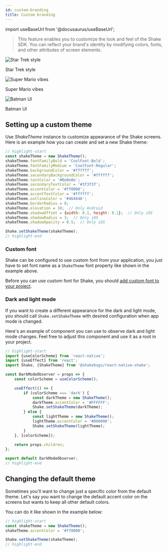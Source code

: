 ```yaml
---
id: custom-branding
title: Custom branding
---
```

import useBaseUrl from '@docusaurus/useBaseUrl';

> This feature enables you to customize the look and feel of the Shake SDK. You can reflect your brand's identity by modifying colors, fonts, and other attributes of screen elements.

<div class="imagesList">
    <div>
        <img src="/docs/img/custom-branding-example-1@2x.png" alt="Star Trek style"/>
        <p>Star Trek style</p>
    </div>
	<div>
        <img src="/docs/img/custom-branding-example-2@2x.png" alt="Super Mario vibes"/>
        <p>Super Mario vibes</p>
    </div>
	<div>
        <img src="/docs/img/custom-branding-example-3@2x.png" alt="Batman UI"/>
        <p>Batman UI</p>
    </div>
</div>

## Setting up a custom theme

Use *ShakeTheme* instance to customize appearance of the Shake screens. Here is an example how you can create and set a new Shake theme:

```javascript title="App.js"
// highlight-start
const shakeTheme = new ShakeTheme();
shakeTheme.fontFamilyBold = 'CoolFont-Bold';
shakeTheme.fontFamilyMedium = 'CoolFont-Regular';
shakeTheme.backgroundColor = '#ffffff';
shakeTheme.secondaryBackgroundColor = '#ffffff';
shakeTheme.textColor = '#0e0e0e';
shakeTheme.secondaryTextColor = '#3f3f3f';
shakeTheme.accentColor = '#ff0000';
shakeTheme.accentTextColor = '#ffffff';
shakeTheme.outlineColor = '#464646';
shakeTheme.borderRadius = 0;
shakeTheme.elevation = 10;  // Only Android
shakeTheme.shadowOffset = {width: 0.1, height: 0.1};  // Only iOS
shakeTheme.shadowRadius = 3;  // Only iOS
shakeTheme.shadowOpacity = 0.5;  // Only iOS

Shake.setShakeTheme(shakeTheme);
// highlight-end
```

### Custom font

Shake can be configured to use custom font from your application, 
you just have to set font name as a `ShakeTheme` font property like shown in the example above.

Before you can use custom font for Shake, you should [add custom font to your project](https://blog.logrocket.com/adding-custom-fonts-react-native/).

### Dark and light mode

If you want to create a different appearance for the dark and light mode, you should call `Shake.setShakeTheme` with desired configuration when app mode is changed.

Here's an example of component you can use to observe dark and light mode changes.
Feel free to adjust this component and use it as a root in your project.

```javascript title="DarkModeObserver.js"
// highlight-start
import {useColorScheme} from 'react-native';
import {useEffect} from 'react';
import Shake, {ShakeTheme} from '@shakebugs/react-native-shake';

const DarkModeObserver = props => {
    const colorScheme = useColorScheme();

    useEffect(() => {
        if (colorScheme === 'dark') {
            const darkTheme = new ShakeTheme();
            darkTheme.accentColor = '#FFFFFF';
            Shake.setShakeTheme(darkTheme);
        } else {
            const lightTheme = new ShakeTheme();
            lightTheme.accentColor = '#000000';
            Shake.setShakeTheme(lightTheme);
        }
    }, [colorScheme]);

    return props.children;
};

export default DarkModeObserver;
// highlight-end
```

## Changing the default theme

Sometimes you'll want to change just a specific color from the default theme.
Let's say you want to change the default accent color on the screens but wants to keep all other default colors.

You can do it like shown in the example below:

```javascript title="App.js"
// highlight-start
const shakeTheme = new ShakeTheme();
shakeTheme.accentColor = '#ff0000';

Shake.setShakeTheme(shakeTheme);
// highlight-end
```
